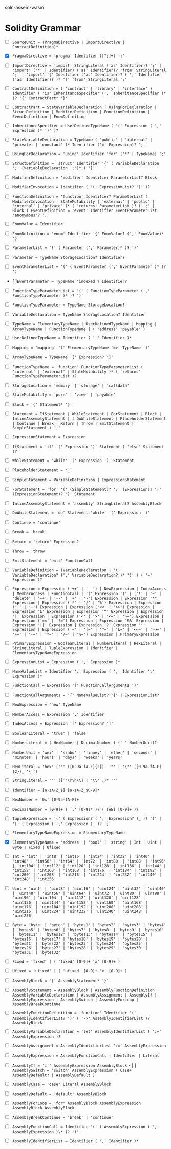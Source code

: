 solc-assem-wasm

# Solidity Grammar

- [ ] `SourceUnit = (PragmaDirective | ImportDirective | ContractDefinition)*`

- [x] `PragmaDirective = 'pragma' Identifier ([^;]+) ';'`

- [ ] `ImportDirective = 'import' StringLiteral ('as' Identifier)? ';' | 'import' ('*' | Identifier) ('as' Identifier)? 'from' StringLiteral ';' | 'import' '{' Identifier ('as' Identifier)? ( ',' Identifier ('as' Identifier)? )* '}' 'from' StringLiteral ';'`

- [ ] `ContractDefinition = ( 'contract' | 'library' | 'interface' ) Identifier ( 'is' InheritanceSpecifier (',' InheritanceSpecifier )* )? '{' ContractPart* '}'`

- [ ] `ContractPart = StateVariableDeclaration | UsingForDeclaration | StructDefinition | ModifierDefinition | FunctionDefinition | EventDefinition | EnumDefinition`

- [ ] `InheritanceSpecifier = UserDefinedTypeName ( '(' Expression ( ',' Expression )* ')' )?`

- [ ] `StateVariableDeclaration = TypeName ( 'public' | 'internal' | 'private' | 'constant' )* Identifier ('=' Expression)? ';'`
- [ ] `UsingForDeclaration = 'using' Identifier 'for' ('*' | TypeName) ';'`
- [ ] `StructDefinition = 'struct' Identifier '{' ( VariableDeclaration ';' (VariableDeclaration ';')* ) '}'`

- [ ] `ModifierDefinition = 'modifier' Identifier ParameterList? Block`
- [ ] `ModifierInvocation = Identifier ( '(' ExpressionList? ')' )?`

- [ ] `FunctionDefinition = 'function' Identifier? ParameterList ( ModifierInvocation | StateMutability | 'external' | 'public' | 'internal' | 'private' )* ( 'returns' ParameterList )? ( ';' | Block ) EventDefinition = 'event' Identifier EventParameterList 'anonymous'? ';'`

- [ ] `EnumValue = Identifier`
- [ ] `EnumDefinition = 'enum' Identifier '{' EnumValue? (',' EnumValue)* '}'`

- [ ] `ParameterList = '(' ( Parameter (',' Parameter)* )? ')'`
- [ ] `Parameter = TypeName StorageLocation? Identifier?`

- [ ] `EventParameterList = '(' ( EventParameter (',' EventParameter )* )? ')'`
- [ ]`EventParameter = TypeName 'indexed'? Identifier?`

- [ ] `FunctionTypeParameterList = '(' ( FunctionTypeParameter (',' FunctionTypeParameter )* )? ')'`
- [ ] `FunctionTypeParameter = TypeName StorageLocation?`

- [ ] `VariableDeclaration = TypeName StorageLocation? Identifier`

- [ ] `TypeName = ElementaryTypeName | UserDefinedTypeName | Mapping | ArrayTypeName | FunctionTypeName | ( 'address' 'payable' )`

- [ ] `UserDefinedTypeName = Identifier ( '.' Identifier )*`

- [ ] `Mapping = 'mapping' '(' ElementaryTypeName '=>' TypeName ')'`
- [ ] `ArrayTypeName = TypeName '[' Expression? ']'`
- [ ] `FunctionTypeName = 'function' FunctionTypeParameterList ( 'internal' | 'external' | StateMutability )* ( 'returns' FunctionTypeParameterList )?`
- [ ] `StorageLocation = 'memory' | 'storage' | 'calldata'`
- [ ] `StateMutability = 'pure' | 'view' | 'payable'`

- [ ] `Block = '{' Statement* '}'`
- [ ] `Statement = IfStatement | WhileStatement | ForStatement | Block | InlineAssemblyStatement | ( DoWhileStatement | PlaceholderStatement | Continue | Break | Return | Throw | EmitStatement | SimpleStatement ) ';'`

- [ ] `ExpressionStatement = Expression`
- [ ] `IfStatement = 'if' '(' Expression ')' Statement ( 'else' Statement )?`
- [ ] `WhileStatement = 'while' '(' Expression ')' Statement`
- [ ] `PlaceholderStatement = '_'`
- [ ] `SimpleStatement = VariableDefinition | ExpressionStatement`
- [ ] `ForStatement = 'for' '(' (SimpleStatement)? ';' (Expression)? ';' (ExpressionStatement)? ')' Statement`
- [ ] `InlineAssemblyStatement = 'assembly' StringLiteral? AssemblyBlock`
- [ ] `DoWhileStatement = 'do' Statement 'while' '(' Expression ')'`
- [ ] `Continue = 'continue'`
- [ ] `Break = 'break'`
- [ ] `Return = 'return' Expression?`
- [ ] `Throw = 'throw'`
- [ ] `EmitStatement = 'emit' FunctionCall`
- [ ] `VariableDefinition = (VariableDeclaration | '(' VariableDeclaration? (',' VariableDeclaration? )* ')' ) ( '=' Expression )?`

- [ ] `Expression = Expression ('++' | '--') | NewExpression | IndexAccess | MemberAccess | FunctionCall | '(' Expression ')' | ('!' | '~' | 'delete' | '++' | '--' | '+' | '-') Expression | Expression '**' Expression | Expression ('*' | '/' | '%') Expression | Expression ('+' | '-') Expression | Expression ('<<' | '>>') Expression | Expression '&' Expression | Expression '^' Expression | Expression '|' Expression | Expression ('<' | '>' | '<=' | '>=') Expression | Expression ('==' | '!=') Expression | Expression '&&' Expression | Expression '||' Expression | Expression '?' Expression ':' Expression | Expression ('=' | '|=' | '^=' | '&=' | '<<=' | '>>=' | '+=' | '-=' | '*=' | '/=' | '%=') Expression | PrimaryExpression`

- [ ] `PrimaryExpression = BooleanLiteral | NumberLiteral | HexLiteral | StringLiteral | TupleExpression | Identifier | ElementaryTypeNameExpression`

- [ ] `ExpressionList = Expression ( ',' Expression )*`
- [ ] `NameValueList = Identifier ':' Expression ( ',' Identifier ':' Expression )*`

- [ ] `FunctionCall = Expression '(' FunctionCallArguments ')'`
- [ ] `FunctionCallArguments = '{' NameValueList? '}' | ExpressionList?`

- [ ] `NewExpression = 'new' TypeName`
- [ ] `MemberAccess = Expression '.' Identifier`
- [ ] `IndexAccess = Expression '[' Expression? ']'`

- [ ] `BooleanLiteral = 'true' | 'false'`
- [ ] `NumberLiteral = ( HexNumber | DecimalNumber ) (' ' NumberUnit)?`
- [ ] `NumberUnit = 'wei' | 'szabo' | 'finney' | 'ether' | 'seconds' | 'minutes' | 'hours' | 'days' | 'weeks' | 'years'`
- [ ] `HexLiteral = 'hex' ('"' ([0-9a-fA-F]{2})_ '"' | '\'' ([0-9a-fA-F]{2})_ '\'')`
- [ ] `StringLiteral = '"' ([^"\r\n\\] | '\\' .)* '"'`
- [ ] `Identifier = [a-zA-Z_$] [a-zA-Z_$0-9]*`

- [ ] `HexNumber = '0x' [0-9a-fA-F]+`
- [ ] `DecimalNumber = [0-9]+ ( '.' [0-9]* )? ( [eE] [0-9]+ )?`

- [ ] `TupleExpression = '(' ( Expression? ( ',' Expression? )_ )? ')' | '[' ( Expression ( ',' Expression )_ )? ']'`

- [ ] `ElementaryTypeNameExpression = ElementaryTypeName`

- [x] `ElementaryTypeName = 'address' | 'bool' | 'string' | Int | Uint | Byte | Fixed | Ufixed`

- [ ] `Int = 'int' | 'int8' | 'int16' | 'int24' | 'int32' | 'int40' | 'int48' | 'int56' | 'int64' | 'int72' | 'int80' | 'int88' | 'int96' | 'int104' | 'int112' | 'int120' | 'int128' | 'int136' | 'int144' | 'int152' | 'int160' | 'int168' | 'int176' | 'int184' | 'int192' | 'int200' | 'int208' | 'int216' | 'int224' | 'int232' | 'int240' | 'int248' | 'int256'`

- [ ] `Uint = 'uint' | 'uint8' | 'uint16' | 'uint24' | 'uint32' | 'uint40' | 'uint48' | 'uint56' | 'uint64' | 'uint72' | 'uint80' | 'uint88' | 'uint96' | 'uint104' | 'uint112' | 'uint120' | 'uint128' | 'uint136' | 'uint144' | 'uint152' | 'uint160' | 'uint168' | 'uint176' | 'uint184' | 'uint192' | 'uint200' | 'uint208' | 'uint216' | 'uint224' | 'uint232' | 'uint240' | 'uint248' | 'uint256'`

- [ ] `Byte = 'byte' | 'bytes' | 'bytes1' | 'bytes2' | 'bytes3' | 'bytes4' | 'bytes5' | 'bytes6' | 'bytes7' | 'bytes8' | 'bytes9' | 'bytes10' | 'bytes11' | 'bytes12' | 'bytes13' | 'bytes14' | 'bytes15' | 'bytes16' | 'bytes17' | 'bytes18' | 'bytes19' | 'bytes20' | 'bytes21' | 'bytes22' | 'bytes23' | 'bytes24' | 'bytes25' | 'bytes26' | 'bytes27' | 'bytes28' | 'bytes29' | 'bytes30' | 'bytes31' | 'bytes32'`

- [ ] `Fixed = 'fixed' | ( 'fixed' [0-9]+ 'x' [0-9]+ )`

- [ ] `Ufixed = 'ufixed' | ( 'ufixed' [0-9]+ 'x' [0-9]+ )`

- [ ] `AssemblyBlock = '{' AssemblyStatement* '}'`

- [ ] `AssemblyStatement = AssemblyBlock | AssemblyFunctionDefinition | AssemblyVariableDeclaration | AssemblyAssignment | AssemblyIf | AssemblyExpression | AssemblySwitch | AssemblyForLoop | AssemblyBreakContinue`
- [ ] `AssemblyFunctionDefinition = 'function' Identifier '(' AssemblyIdentifierList? ')' ( '->' AssemblyIdentifierList )? AssemblyBlock`
- [ ] `AssemblyVariableDeclaration = 'let' AssemblyIdentifierList ( ':=' AssemblyExpression )?`
- [ ] `AssemblyAssignment = AssemblyIdentifierList ':=' AssemblyExpression`
- [ ] `AssemblyExpression = AssemblyFunctionCall | Identifier | Literal`
- [ ] `AssemblyIf = 'if' AssemblyExpression AssemblyBlock` - [ ] `AssemblySwitch = 'switch' AssemblyExpression ( Case+ AssemblyDefault? | AssemblyDefault )`
- [ ] `AssemblyCase = 'case' Literal AssemblyBlock`
- [ ] `AssemblyDefault = 'default' AssemblyBlock`
- [ ] `AssemblyForLoop = 'for' AssemblyBlock AssemblyExpression AssemblyBlock AssemblyBlock`
- [ ] `AssemblyBreakContinue = 'break' | 'continue'`
- [ ] `AssemblyFunctionCall = Identifier '(' ( AssemblyExpression ( ',' AssemblyExpression )\* )? ')'`

- [ ] `AssemblyIdentifierList = Identifier ( ',' Identifier )*`
